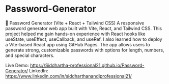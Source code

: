 # Password-Generator

🔐 Password Generator (Vite + React + Tailwind CSS)
A responsive password generator web app built with Vite, React, and Tailwind CSS. This project helped me gain hands-on experience with React hooks like useState, useEffect, useCallback, and useRef. I also learned how to deploy a Vite-based React app using GitHub Pages. The app allows users to generate strong, customizable passwords with options for length, numbers, and special characters.

Live Demo: https://Siddhartha-professional21.github.io/Password-Generator/
LinkedIn: https://www.linkedin.com/in/siddharthanandiprofessional21/
